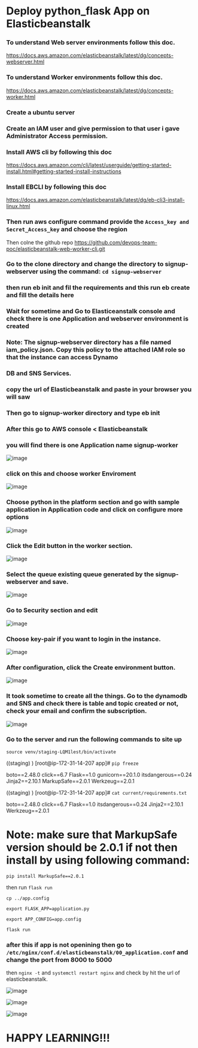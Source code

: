 # Deploy python_flask App on Elasticbeanstalk

### To understand Web server environments follow this doc.

https://docs.aws.amazon.com/elasticbeanstalk/latest/dg/concepts-webserver.html

### To understand Worker environments follow this doc.

https://docs.aws.amazon.com/elasticbeanstalk/latest/dg/concepts-worker.html

### Create a ubuntu server

### Create an IAM user and give permission to that user i gave Administrator Access permission.

### Install AWS cli by following this doc

https://docs.aws.amazon.com/cli/latest/userguide/getting-started-install.html#getting-started-install-instructions

### Install EBCLI by following this doc

https://docs.aws.amazon.com/elasticbeanstalk/latest/dg/eb-cli3-install-linux.html

### Then run aws configure command provide the ``` Access_key and Secret_Access_key ```  and choose the region

Then colne the github repo https://github.com/devops-team-poc/elasticbeanstalk-web-worker-cli.git 

### Go to the clone directory and change the directory to signup-webserver using the command: ```cd signup-webserver``` 

### then run eb init and fil the requirements and this run eb create and fill the details here

### Wait for sometime and Go to Elasticeanstalk console and check there is one Application and webserver environment is created 

### Note: The signup-webserver directory has a file named iam_policy.json. Copy this policy to the attached IAM role so that the instance can access Dynamo

### DB and SNS Services.

### copy the url of Elasticbeanstalk and paste in your browser you will saw 

### Then go to signup-worker directory and type eb init 

### After this go to AWS console < Elasticbeanstalk 

### you will find there is one Application name signup-worker 

![image](https://user-images.githubusercontent.com/85988020/175870531-15cd5c20-598e-42e6-ac6d-9d89fd38828b.png)

### click on this and choose worker Enviroment

![image](https://user-images.githubusercontent.com/85988020/175870766-dd590f13-d1a8-47a2-a75d-05ca6c454f4e.png)

### Choose python in the platform section and go with sample application in Application code and click on configure more options

![image](https://user-images.githubusercontent.com/85988020/175871067-d30d4860-27fa-4cef-a654-a42226a6c039.png)

###  Click the Edit button in the worker section.
 
 ![image](https://user-images.githubusercontent.com/85988020/175871700-fa612712-5d52-4678-955b-a274df9b9b17.png)

### Select the queue existing queue generated by the signup-webserver and save.

![image](https://user-images.githubusercontent.com/85988020/175871909-ca584d40-dc09-4491-a3b3-2f918620d427.png)

### Go to Security section and edit 

![image](https://user-images.githubusercontent.com/85988020/175872030-bbaf6dec-2234-4826-b304-beb212278b5c.png)

### Choose key-pair if you want to login in the instance.

![image](https://user-images.githubusercontent.com/85988020/175872191-dd5dcd70-c098-438e-81cb-eaa74a9aa3b3.png)

### After configuration, click the Create environment button.

![image](https://user-images.githubusercontent.com/85988020/175874769-9db2b0bd-7998-4088-a802-617a0dcc5748.png)

### It took sometime to create all the things. Go to the dynamodb and SNS and check there is table and topic created or not, check your email and confirm the subscription.

![image](https://user-images.githubusercontent.com/85988020/175939556-3d25c3ef-2a51-490b-8d85-a180be9ee042.png)

### Go to the server and run the following commands to site up

``` source venv/staging-LQM1lest/bin/activate ```

((staging) ) [root@ip-172-31-14-207 app]# ``` pip freeze ```

boto==2.48.0
click==6.7
Flask==1.0
gunicorn==20.1.0
itsdangerous==0.24
Jinja2==2.10.1
MarkupSafe==2.0.1
Werkzeug==2.0.1

((staging) ) [root@ip-172-31-14-207 app]# ``` cat current/requirements.txt ```

boto==2.48.0
click==6.7
Flask==1.0
itsdangerous==0.24
Jinja2==2.10.1
Werkzeug==2.0.1

# Note: make sure that MarkupSafe version should be 2.0.1 if not then install by using following command: 

``` pip install MarkupSafe==2.0.1 ```

then run ``` flask run ```

``` cp ../app.config ```

```export FLASK_APP=application.py ```

``` export APP_CONFIG=app.config ```

``` flask run ```

### after this if app is not openining then go to ``` /etc/nginx/conf.d/elasticbeanstalk/00_application.conf ``` and change the port from 8000 to 5000 

then ``` nginx -t ```  and ``` systemctl restart nginx ``` and check by hit the url of elasticbeanstalk.

![image](https://user-images.githubusercontent.com/85988020/175936927-16dc14dc-a606-4993-8dfd-0218f4d8106f.png)

![image](https://user-images.githubusercontent.com/85988020/175937058-80f1a31b-926f-4a00-b930-b76363002db7.png)

![image](https://user-images.githubusercontent.com/85988020/175937213-f297de9d-d322-4b95-a0e7-fc6aef96db66.png)


# HAPPY LEARNING!!!





